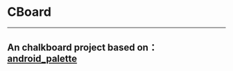 # CBoard

---------
An chalkboard project based on：[android_palette](http://www.jianshu.com/p/548d2799fd6e)
---------

